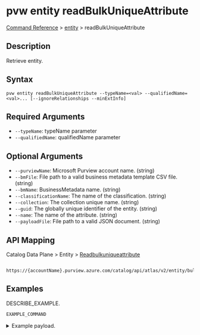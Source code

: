 # pvw entity readBulkUniqueAttribute
[Command Reference](../../../README.md#command-reference) > [entity](./main.md) > readBulkUniqueAttribute

## Description
Retrieve entity.

## Syntax
```
pvw entity readBulkUniqueAttribute --typeName=<val> --qualifiedName=<val>... [--ignoreRelationships --minExtInfo]
```

## Required Arguments
- `--typeName`: typeName parameter
- `--qualifiedName`: qualifiedName parameter

## Optional Arguments
- `--purviewName`: Microsoft Purview account name. (string)
- `--bmFile`: File path to a valid business metadata template CSV file. (string)
- `--bmName`: BusinessMetadata name. (string)
- `--classificationName`: The name of the classification. (string)
- `--collection`: The collection unique name. (string)
- `--guid`: The globally unique identifier of the entity. (string)
- `--name`: The name of the attribute. (string)
- `--payloadFile`: File path to a valid JSON document. (string)

## API Mapping
Catalog Data Plane > Entity > [Readbulkuniqueattribute]()
```
 https://{accountName}.purview.azure.com/catalog/api/atlas/v2/entity/bulk
```

## Examples
DESCRIBE_EXAMPLE.
```powershell
EXAMPLE_COMMAND
```
<details><summary>Example payload.</summary>
<p>

```json
PASTE_JSON_HERE
```
</p>
</details>